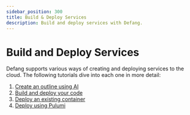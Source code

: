 ```yaml
---
sidebar_position: 300
title: Build & Deploy Services
description: Build and deploy services with Defang.
---
```



# Build and Deploy Services

Defang supports various ways of creating and deploying services to the cloud. The following tutorials dive into each one in more detail:

1. [Create an outline using AI](../tutorials/generate-new-code-using-ai.mdx)
2. [Build and deploy your code](../tutorials/deploy-code-compose.mdx)
3. [Deploy an existing container](../tutorials/deploy-container-using-the-cli.mdx)
4. [Deploy using Pulumi](../tutorials/deploy-using-pulumi.mdx)

